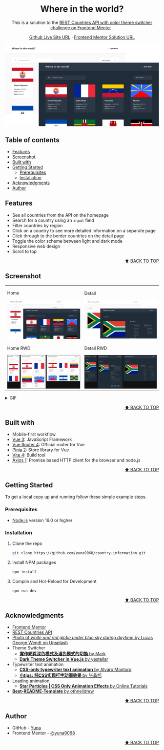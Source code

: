 <a name="readme-top"></a>

<div align="center">
    <h1>Where in the world?</h1>
    <p>
        This is a solution to the
        <a href="https://www.frontendmentor.io/challenges/rest-countries-api-with-color-theme-switcher-5cacc469fec04111f7b848ca">REST Countries API with color theme switcher challenge on Frontend Mentor</a>
        .
    </p>
    <p>
        <a href="https://yuna9068.github.io/country-information/">Github Live Site URL</a>
        ·
        <a href="https://www.frontendmentor.io/solutions/rest-countries-api-with-color-theme-switcher-ciKDYl51B3">Frontend Mentor Solution URL</a>
    </p>
</div>

![Home](./docs/screenshot/home.webp)


## Table of contents

* [Features](#features)
* [Screenshot](#screenshot)
* [Built with](#built-with)
* [Getting Started](#getting-started)
    * [Prerequisites](#prerequisites)
    * [Installation](#installation)
* [Acknowledgments](#acknowledgments)
* [Author](#author)


## Features

* See all countries from the API on the homepage
* Search for a country using an `input` field
* Filter countries by region
* Click on a country to see more detailed information on a separate page
* Click through to the border countries on the detail page
* Toggle the color scheme between light and dark mode
* Responsive web design
* Scroll to top

<p align="right"><a href="#readme-top">⬆︎ BACK TO TOP</a></p>


## Screenshot

<table>
    <tr>
        <td>
            <p>Home</p>
            <img src="./docs/screenshot/home.webp" alt="Home">
        </td>
        <td>
            <p>Detail</p>
            <img src="./docs/screenshot/detail.webp" alt="Detail">
        </td>
    </tr>
    <tr>
        <td>
            <p>Home RWD</p>
            <img src="./docs/screenshot/home-light-rwd.png" alt="Home - Light Mode">
        </td>
        <td>
            <p>Detail RWD</p>
            <img src="./docs/screenshot/detail-dark-rwd.png" alt="Detail - Dark Mode">
        </td>
    </tr>
</table>


<details>
  <summary>GIF</summary>
  <table>
    <tr>
        <td>
            <p>Home</p>
            <img src="./docs/screenshot/home.gif" alt="Home">
        </td>
        <td>
            <p>Detail</p>
            <img src="./docs/screenshot/detail.gif" alt="Detail">
        </td>
    </tr>
    <tr>
        <td>
            <p>Theme Switcher</p>
            <img src="./docs/screenshot/theme.gif" alt="Theme">
        </td>
        <td></td>
    </tr>
  </table>
</details>


<p align="right"><a href="#readme-top">⬆︎ BACK TO TOP</a></p>


## Built with

* Mobile-first workflow
* [Vue 3](https://vuejs.org): JavaScript Framework
* [Vue Router 4](https://router.vuejs.org): Official router for Vue
* [Pinia 2](https://pinia.vuejs.org): Store library for Vue
* [Vite 4](https://vitejs.dev): Build tool
* [Axios 1](https://axios-http.com): Promise based HTTP client for the browser and node.js

<p align="right"><a href="#readme-top">⬆︎ BACK TO TOP</a></p>


## Getting Started

To get a local copy up and running follow these simple example steps.

### Prerequisites
* [Node.js](https://nodejs.org) version 16.0 or higher

### Installation
1. Clone the repo
    ```sh
    git clone https://github.com/yuna9068/country-information.git
    ```
2. Install NPM packages
    ```sh
    npm install
    ```
3. Compile and Hot-Reload for Development
    ```sh
    npm run dev
    ```

<p align="right"><a href="#readme-top">⬆︎ BACK TO TOP</a></p>


## Acknowledgments

* [Frontend Mentor](https://www.frontendmentor.io)
* [REST Countries API](https://restcountries.com)
* [Photo of *white and red globe under blue sky during daytime* by Lucas George Wendt on Unsplash](https://unsplash.com/photos/IYm2PCy0f8c)
* Theme Switcher
    * [**實作網頁深色模式及淺色模式的切換** by Mark](https://blog.tarswork.com/post/implement-dark-mode-and-light-mode-for-web-pages)
    * [**Dark Theme Switcher in Vue.js** by yestellar](https://github.com/yestellar/vue_theme_switcher#dark-theme-switcher-in-vuejs)
* Typewriter text animation
    * [**CSS-only typewriter text animation** by Alvaro Montoro](https://codepen.io/alvaromontoro/pen/rNwVpdd)
    * [**小tips: 纯CSS实现打字动画效果** by 张鑫旭](https://www.zhangxinxu.com/wordpress/2019/01/css-typewriter-effect)
* Loading animation
    * [**Star Particles | CSS Only Animation Effects** by Online Tutorials](https://youtu.be/prfvYAzwdxE)
* [**Best-README-Template** by othneildrew](https://github.com/othneildrew/Best-README-Template)

<p align="right"><a href="#readme-top">⬆︎ BACK TO TOP</a></p>


## Author

- GitHub - [Yuna](https://github.com/yuna9068)
- Frontend Mentor - [@yuna9068](https://www.frontendmentor.io/profile/yuna9068)

<p align="right"><a href="#readme-top">⬆︎ BACK TO TOP</a></p>
